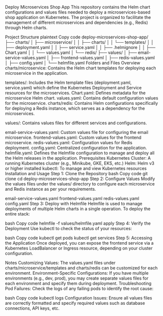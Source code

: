 Deploy Microservices Shop App
This repository contains the Helm chart configurations and values files needed to deploy a microservices-based shop application on Kubernetes. The project is organized to facilitate the management of different microservices and dependencies (e.g., Redis) through Helm charts.

Project Structure
plaintext
Copy code
deploy-microservices-shop-app/
├── charts/
│   ├── microservice/
│   │   ├── charts/
│   │   └── templates/
│   │       ├── deployment.yaml
│   │       ├── service.yaml
│   │       ├── .helmignore
│   │       ├── Chart.yaml
│   │       └── values.yaml
│   └── redis/
├── values/
│   ├── email-service-values.yaml
│   ├── frontend-values.yaml
│   ├── redis-values.yaml
│   ├── config.yaml
│   └── helmfile.yaml
Folders and Files Overview
charts/microservice: Contains the Helm chart templates for deploying each microservice in the application.

templates/: Includes the Helm template files (deployment.yaml, service.yaml) which define the Kubernetes Deployment and Service resources for the microservices.
Chart.yaml: Defines metadata for the microservice Helm chart.
values.yaml: Contains default configuration values for the microservice.
charts/redis: Contains Helm configurations specifically for deploying a Redis instance, which serves as a dependency for the microservices.

values/: Contains values files for different services and configurations.

email-service-values.yaml: Custom values file for configuring the email microservice.
frontend-values.yaml: Custom values for the frontend microservice.
redis-values.yaml: Configuration values for Redis deployment.
config.yaml: Centralized configuration for the application.
helmfile.yaml: Defines the Helmfile configuration to manage and deploy all the Helm releases in the application.
Prerequisites
Kubernetes Cluster: A running Kubernetes cluster (e.g., Minikube, GKE, EKS, etc.)
Helm: Helm v3 or higher installed
kubectl: To manage and view Kubernetes resources
Installation and Usage
Step 1: Clone the Repository
bash
Copy code
git clone <repository-url>
cd deploy-microservices-shop-app
Step 2: Configure Values
Modify the values files under the values/ directory to configure each microservice and Redis instance as per your requirements.

email-service-values.yaml
frontend-values.yaml
redis-values.yaml
config.yaml
Step 3: Deploy with Helmfile
Helmfile is used to manage deployments of multiple Helm charts in a single operation. To deploy the entire stack:

bash
Copy code
helmfile -f values/helmfile.yaml apply
Step 4: Verify the Deployment
Use kubectl to check the status of your resources:

bash
Copy code
kubectl get pods
kubectl get services
Step 5: Accessing the Application
Once deployed, you can expose the frontend service via a Kubernetes LoadBalancer or Ingress resource, depending on your cluster configuration.

Notes
Customizing Values: The values.yaml files under charts/microservice/templates and charts/redis can be customized for each environment.
Environment-Specific Configurations: If you have multiple environments (e.g., dev, prod), you may create separate values files for each environment and specify them during deployment.
Troubleshooting
Pod Failures: Check the logs of any failing pods to identify the root cause:

bash
Copy code
kubectl logs <pod-name>
Configuration Issues: Ensure all values files are correctly formatted and specify required values such as database connections, API keys, etc.